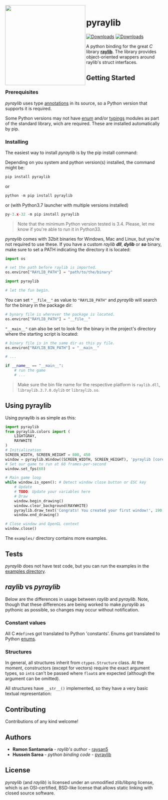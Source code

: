 <img align="left" src="https://github.com/Ho011/pyraylib/blob/main/logo/pyraylib_256x256.png" width=256>

# pyraylib

[![Downloads](https://pepy.tech/badge/pyraylib)](https://pepy.tech/project/pyraylib)
[![Downloads](https://pepy.tech/badge/pyraylib/month)](https://pepy.tech/project/pyraylib)

A python binding for the great _C_ library **[raylib](https://github.com/raysan5/raylib)**.
The library provides object-oriented wrappers around raylib's struct interfaces.

## Getting Started

<!--
These instructions will get you a copy of the project up and running on your local machine for development and testing purposes. See deployment for notes on how to deploy the project on a live system.
-->

### Prerequisites

_pyraylib_ uses type [annotations](https://www.python.org/dev/peps/pep-3107/#id30) in its source, so a Python version that supports it is required.

Some Python versions may not have [enum](https://pypi.org/project/enum/) and/or [typings](https://pypi.org/project/typing/) modules as part of the standard library, wich are required. These are installed automatically by pip.

### Installing

The easiest way to install _pyraylib_ is by the pip install command:

Depending on you system and python version(s) installed, the command might be:

```python
pip install pyraylib
```

or

```python
python -m pip install pyraylib
```

or (with Python3.7 launcher with multiple versions installed)

```python
py-3.x-32 -m pip install pyraylib
```

> Note that the minimum Python version tested is 3.4. Please, let me know if you're able to run it in Python33.

_pyraylib_ comes with 32bit binaries for Windows, Mac and Linux, but you're not required to use these. If you have a custom _raylib_ _**dll**_, _**dylib**_ or _**so**_ binary, make sure to set a PATH indicating the directory it is located:

```python
import os

# set the path before raylib is imported.
os.environ["RAYLIB_PATH"] = "path/to/the/binary"

import pyraylib

# let the fun begin.
```

You can set `"__file__"` as value to `"RAYLIB_PATH"` and _pyraylib_ will search for the binary in the package dir:

```python
# bynary file is wherever the package is located.
os.environ["RAYLIB_PATH"] = "__file__"
```

`"__main__"` can also be set to look for the binary in the project's directory where the starting script is located:

```python
# binary file is in the same dir as this py file.
os.environ["RAYLIB_BIN_PATH"] = "__main__"

# ...

if __name__ == "__main__":
    # run the game
    # ...
```

> Make sure the bin file name for the respective platform is `raylib.dll`, `libraylib.3.7.0.dylib` or `libraylib.so`.

## Using pyraylib

Using pyraylib is as simple as this:

```python
import pyraylib
from pyraylib.colors import (
    LIGHTGRAY,
    RAYWHITE
)
# Initialization
SCREEN_WIDTH, SCREEN_HEIGHT = 800, 450
window = pyraylib.Window((SCREEN_WIDTH, SCREEN_HEIGHT), 'pyraylib [core] example - basic window')
# Set our game to run at 60 frames-per-second
window.set_fps(60)

# Main game loop
while window.is_open(): # Detect window close button or ESC key
    # Update
    # TODO: Update your variables here
    # Draw
    window.begin_drawing()
    window.clear_background(RAYWHITE)
    pyraylib.draw_text('Congrats! You created your first window!', 190, 200, 20, LIGHTGRAY)
    window.end_drawing()

# Close window and OpenGL context
window.close()
```

The `examples/` directory contains more examples.

## Tests

_pyraylib_ does not have test code, but you can run the examples in the [examples directory](https://github.com/Ho011/pyraylib/tree/main/logo/examples).
>
<!--
### Break down into end to end tests

Explain what these tests test and why

```
Give an example
```

### And coding style tests

Explain what these tests test and why

```
Give an example
```

## Deployment

Add additional notes about how to deploy this on a live system

-->

## _raylib_ vs _pyraylib_

Below are the differences in usage between _raylib_ and _pyraylib_. Note, though that these differences are being worked to make _pyraylib_ as pythonic as possible, so changes may occur without notification.

### Constant values

All C `#define`s got translated to Python 'constants'. Enums got translated to
Python [enums](https://docs.python.org/3/library/enum.html).

### Structures

In general, all structures inherit from `ctypes.Structure` class. At the moment, constructors
(except for vectors) require the exact argument types, so `int`s can't be passed
where `float`s are expected (although the argument can be omitted).

All structures have `__str__()` implemented, so they have a very basic textual representation:

## Contributing

Contributions of any kind welcome!

## Authors

* **Ramon Santamaria** - *raylib's author* - [raysan5](https://github.com/raysan5)
* **Hussein Sarea** - *python binding code* - [pyraylib](https://github.com/Ho011/pyraylib)

## License

_pyraylib_ (and _raylib_) is licensed under an unmodified zlib/libpng license, which is an OSI-certified, BSD-like license that allows static linking with closed source software.

<!--
## Acknowledgments

* Hat tip to anyone whose code was used
* Inspiration
* etc
-->